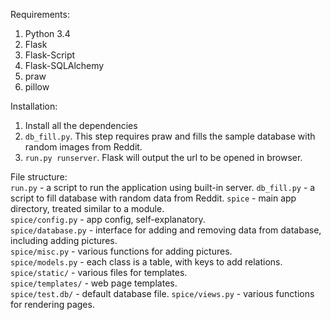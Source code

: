Requirements:  
1) Python 3.4  
2) Flask  
3) Flask-Script  
4) Flask-SQLAlchemy  
5) praw  
6) pillow

Installation:  
1) Install all the dependencies  
2) `db_fill.py`. This step requires praw and fills the sample database with random images from Reddit.  
3) `run.py runserver`. Flask will output the url to be opened in browser.  

File structure:  
`run.py` - a script to run the application using built-in server.
`db_fill.py` - a script to fill database with random data from Reddit.
`spice` - main app directory, treated similar to a module.  
`spice/config.py` - app config, self-explanatory.  
`spice/database.py` - interface for adding and removing data from database, including adding pictures.  
`spice/misc.py` - various functions for adding pictures.  
`spice/models.py` - each class is a table, with keys to add relations.  
`spice/static/` - various files for templates.  
`spice/templates/` - web page templates.  
`spice/test.db/` - default database file.
`spice/views.py` - various functions for rendering pages.
